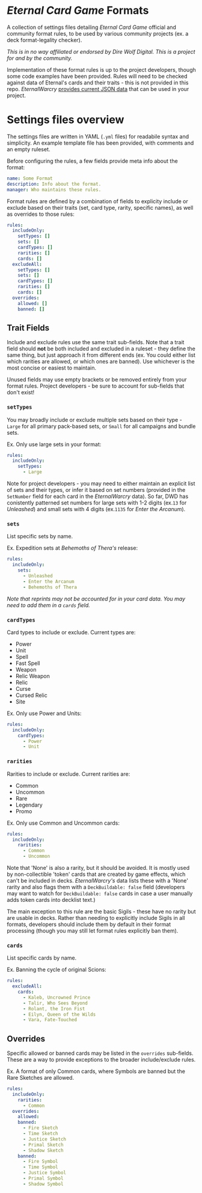 # *Eternal Card Game* Formats
A collection of settings files detailing *Eternal Card Game* official and community format rules, to be used by various community projects (ex. a deck format-legality checker).

*This is in no way affiliated or endorsed by Dire Wolf Digital. This is a project for and by the community.*

Implementation of these format rules is up to the project developers, though some code examples have been provided. Rules will need to be checked against data of Eternal's cards and their traits - this is not provided in this repo. *EternalWarcry* [provides current JSON data](https://eternalwarcry.com/cards/download) that can be used in your project.

# Settings files overview

The settings files are written in YAML (`.yml` files) for readabile syntax and simplicity. An example template file has been provided, with comments and an empty ruleset.

Before configuring the rules, a few fields provide meta info about the format: 

```yml
name: Some Format
description: Info about the format.
manager: Who maintains these rules.
```

Format rules are defined by a combination of fields to explicity include or exclude based on their traits (set, card type, rarity, specific names), as well as overrides to those rules:

```yml
rules:
  includeOnly:
    setTypes: []
    sets: [] 
    cardTypes: [] 
    rarities: [] 
    cards: [] 
  excludeAll:
    setTypes: []
    sets: [] 
    cardTypes: [] 
    rarities: [] 
    cards: []
  overrides:
    allowed: []
    banned: []
```

## Trait Fields
Include and exclude rules use the same trait sub-fields. Note that a trait field should **not** be both included and excluded in a ruleset - they define the same thing, but just approach it from different ends (ex. You could either list which rarities are allowed, or which ones are banned). Use whichever is the most concise or easiest to maintain.

Unused fields may use empty brackets or be removed entirely from your format rules. Project developers - be sure to account for sub-fields that don't exist!

### `setTypes`

You may broadly include or exclude multiple sets based on their type - `Large` for all primary pack-based sets, or `Small` for all campaigns and bundle sets.

Ex. Only use large sets in your format:

```yml
rules:
  includeOnly:
    setTypes:
      - Large
```

Note for project developers - you may need to either maintain an explicit list of sets and their types, or infer it based on set numbers (provided in the `SetNumber` field for each card in the *EternalWarcry* data). So far, DWD has conistently patterned set numbers for large sets with 1-2 digits (ex.`13` for *Unleashed*) and small sets with 4 digits (ex.`1135` for *Enter the Arcanum*).

### `sets`

List specific sets by name. 

Ex. Expedition sets at *Behemoths of Thera's* release:

```yml
rules:
  includeOnly:
    sets:
      - Unleashed
      - Enter the Arcanum
      - Behemoths of Thera
```

*Note that reprints may not be accounted for in your card data. You may need to add them in a `cards` field.*

### `cardTypes`

Card types to include or exclude. Current types are:

- Power
- Unit
- Spell
- Fast Spell
- Weapon
- Relic Weapon
- Relic
- Curse
- Cursed Relic
- Site

Ex. Only use Power and Units:

```yml
rules:
  includeOnly:
    cardTypes:
      - Power
      - Unit
```

### `rarities` 

Rarities to include or exclude. Current rarities are:

- Common
- Uncommon
- Rare
- Legendary
- Promo

Ex. Only use Common and Uncommon cards:

```yml
rules:
  includeOnly:
    rarities:
      - Common
      - Uncommon
```

Note that 'None' is also a rarity, but it should be avoided. It is mostly used by non-collectible 'token' cards that are created by game effects, which can't be included in decks. *EternalWarcry's* data lists these with a 'None' rarity and also flags them with a `DeckBuildable: false` field (developers may want to watch for `DeckBuildable: false` cards in case a user manually adds token cards into decklist text.)

The main exception to this rule are the basic Sigils - these have no rarity but are usable in decks. Rather than needing to explicitly include Sigils in all formats, developers should include them by default in their format processing (though you may still let format rules explicitly ban them).

### `cards`

List specific cards by name. 

Ex. Banning the cycle of original Scions:

```yml
rules:
  excludeAll:
    cards:
      - Kaleb, Uncrowned Prince
      - Talir, Who Sees Beyond
      - Rolant, the Iron Fist
      - Eilyn, Queen of the Wilds
      - Vara, Fate-Touched
```

## Overrides
Specific allowed or banned cards may be listed in the `overrides` sub-fields. These are a way to provide exceptions to the broader include/exclude rules.

Ex. A format of only Common cards, where Symbols are banned but the Rare Sketches are allowed.

```yml
rules:
  includeOnly:
    rarities:
      - Common
  overrides:
    allowed:
    banned:
      - Fire Sketch
      - Time Sketch
      - Justice Sketch
      - Primal Sketch
      - Shadow Sketch
    banned:
      - Fire Symbol
      - Time Symbol
      - Justice Symbol
      - Primal Symbol
      - Shadow Symbol
```